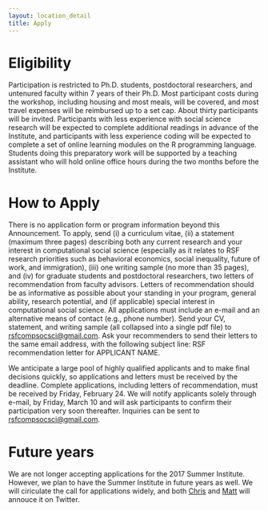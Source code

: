 ```yaml
---
layout: location_detail
title: Apply
---
```


# Eligibility

Participation is restricted to Ph.D. students, postdoctoral researchers, and untenured faculty within 7 years of their Ph.D.  Most participant costs during the workshop, including housing and most meals, will be covered, and most travel expenses will be reimbursed up to a set cap. About thirty participants will be invited.  Participants with less experience with social science research will be expected to complete additional readings in advance of the Institute, and participants with less experience coding will be expected to complete a set of online learning modules on the R programming language.  Students doing this preparatory work will be supported by a teaching assistant who will hold online office hours during the two months before the Institute.

# How to Apply

There is no application form or program information beyond this Announcement.  To apply, send (i) a curriculum vitae, (ii) a statement (maximum three pages) describing both any current research and your interest in computational social science (especially as it relates to RSF research priorities such as behavioral economics, social inequality, future of work, and immigration), (iii) one writing sample (no more than 35 pages), and (iv) for graduate students and postdoctoral researchers, two letters of recommendation from faculty advisors.  Letters of recommendation should be as informative as possible about your standing in your program, general ability, research potential, and (if applicable) special interest in computational social science.  All applications must include an e-mail and an alternative means of contact (e.g., phone number).  Send your CV, statement, and writing sample (all collapsed into a single pdf file) to rsfcompsocsci@gmail.com.  Ask your recommenders to send their letters to the same email address, with the following subject line: RSF recommendation letter for APPLICANT NAME.

We anticipate a large pool of highly qualified applicants and to make final decisions quickly, so applications and letters must be received by the deadline. Complete applications, including letters of recommendation, must be received by Friday, February 24.  We will notify applicants solely through e-mail, by Friday, March 10 and will ask participants to confirm their participation very soon thereafter. Inquiries can be sent to rsfcompsocsci@gmail.com.

# Future years

We are not longer accepting applications for the 2017 Summer Institute. However, we plan to have the Summer Institute in future years as well. We will ciriculate the call for applications widely, and both [Chris](https://twitter.com/chris_bail) and [Matt](https://twitter.com/msalganik) will annouce it on Twitter.